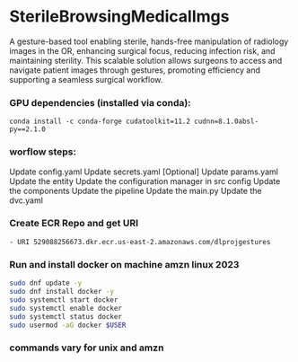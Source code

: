 # SterileBrowsingMedicalImgs
A gesture-based tool enabling sterile, hands-free manipulation of radiology images in the OR, enhancing surgical focus, reducing infection risk, and maintaining sterility. This scalable solution allows surgeons to access and navigate patient images through gestures, promoting efficiency and supporting a seamless surgical workflow.

### GPU dependencies (installed via conda):
`conda install -c conda-forge cudatoolkit=11.2 cudnn=8.1.0absl-py==2.1.0`

### worflow steps:
Update config.yaml
Update secrets.yaml [Optional]
Update params.yaml
Update the entity
Update the configuration manager in src config
Update the components
Update the pipeline
Update the main.py
Update the dvc.yaml


### Create ECR Repo and get URI 
    - URI 529088256673.dkr.ecr.us-east-2.amazonaws.com/dlprojgestures


### Run and install docker on machine amzn linux 2023
```bash
sudo dnf update -y
sudo dnf install docker -y
sudo systemctl start docker
sudo systemctl enable docker
sudo systemctl status docker
sudo usermod -aG docker $USER
```

### commands vary for unix and amzn 